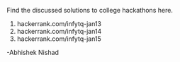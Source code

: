 Find the discussed solutions to college hackathons here.
 
1. hackerrank.com/infytq-jan13
2. hackerrank.com/infytq-jan14
3. hackerrank.com/infytq-jan15



-Abhishek Nishad
